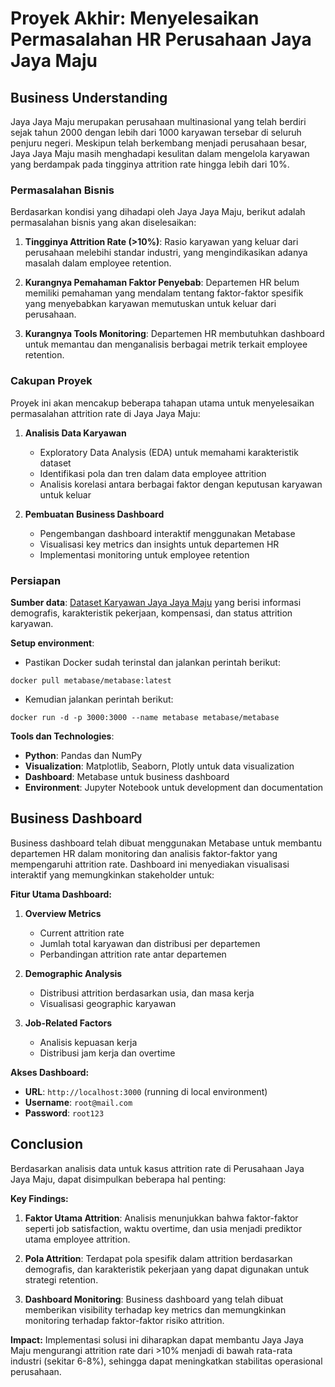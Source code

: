 # Proyek Akhir: Menyelesaikan Permasalahan HR Perusahaan Jaya Jaya Maju

## Business Understanding

Jaya Jaya Maju merupakan perusahaan multinasional yang telah berdiri sejak tahun 2000 dengan lebih dari 1000 karyawan tersebar di seluruh penjuru negeri. Meskipun telah berkembang menjadi perusahaan besar, Jaya Jaya Maju masih menghadapi kesulitan dalam mengelola karyawan yang berdampak pada tingginya attrition rate hingga lebih dari 10%.

### Permasalahan Bisnis

Berdasarkan kondisi yang dihadapi oleh Jaya Jaya Maju, berikut adalah permasalahan bisnis yang akan diselesaikan:

1. **Tingginya Attrition Rate (>10%)**: Rasio karyawan yang keluar dari perusahaan melebihi standar industri, yang mengindikasikan adanya masalah dalam employee retention.

2. **Kurangnya Pemahaman Faktor Penyebab**: Departemen HR belum memiliki pemahaman yang mendalam tentang faktor-faktor spesifik yang menyebabkan karyawan memutuskan untuk keluar dari perusahaan.

3. **Kurangnya Tools Monitoring**: Departemen HR membutuhkan dashboard untuk memantau dan menganalisis berbagai metrik terkait employee retention.

### Cakupan Proyek

Proyek ini akan mencakup beberapa tahapan utama untuk menyelesaikan permasalahan attrition rate di Jaya Jaya Maju:

1. **Analisis Data Karyawan**
   - Exploratory Data Analysis (EDA) untuk memahami karakteristik dataset
   - Identifikasi pola dan tren dalam data employee attrition
   - Analisis korelasi antara berbagai faktor dengan keputusan karyawan untuk keluar

2. **Pembuatan Business Dashboard**
   - Pengembangan dashboard interaktif menggunakan Metabase
   - Visualisasi key metrics dan insights untuk departemen HR
   - Implementasi monitoring untuk employee retention

### Persiapan

**Sumber data**: [Dataset Karyawan Jaya Jaya Maju](https://github.com/dicodingacademy/dicoding_dataset/blob/main/employee/employee_data.csv) yang berisi informasi demografis, karakteristik pekerjaan, kompensasi, dan status attrition karyawan.

**Setup environment**:
- Pastikan Docker sudah terinstal dan jalankan perintah berikut:
```
docker pull metabase/metabase:latest
```
- Kemudian jalankan perintah berikut:
```
docker run -d -p 3000:3000 --name metabase metabase/metabase
```
      
**Tools dan Technologies**:
- **Python**: Pandas dan NumPy
- **Visualization**: Matplotlib, Seaborn, Plotly untuk data visualization
- **Dashboard**: Metabase untuk business dashboard
- **Environment**: Jupyter Notebook untuk development dan documentation

## Business Dashboard

Business dashboard telah dibuat menggunakan Metabase untuk membantu departemen HR dalam monitoring dan analisis faktor-faktor yang mempengaruhi attrition rate. Dashboard ini menyediakan visualisasi interaktif yang memungkinkan stakeholder untuk:

**Fitur Utama Dashboard:**

1. **Overview Metrics**
   - Current attrition rate
   - Jumlah total karyawan dan distribusi per departemen
   - Perbandingan attrition rate antar departemen

2. **Demographic Analysis**
   - Distribusi attrition berdasarkan usia, dan masa kerja
   - Visualisasi geographic karyawan

3. **Job-Related Factors**
   - Analisis kepuasan kerja
   - Distribusi jam kerja dan overtime

**Akses Dashboard:**
- **URL**: `http://localhost:3000` (running di local environment)
- **Username**: `root@mail.com`
- **Password**: `root123`

## Conclusion

Berdasarkan analisis data untuk kasus attrition rate di Perusahaan Jaya Jaya Maju, dapat disimpulkan beberapa hal penting:

**Key Findings:**

1. **Faktor Utama Attrition**: Analisis menunjukkan bahwa faktor-faktor seperti job satisfaction, waktu overtime, dan usia menjadi prediktor utama employee attrition.

2. **Pola Attrition**: Terdapat pola spesifik dalam attrition berdasarkan demografis, dan karakteristik pekerjaan yang dapat digunakan untuk strategi retention.

3. **Dashboard Monitoring**: Business dashboard yang telah dibuat memberikan visibility terhadap key metrics dan memungkinkan monitoring terhadap faktor-faktor risiko attrition.

**Impact:**
Implementasi solusi ini diharapkan dapat membantu Jaya Jaya Maju mengurangi attrition rate dari >10% menjadi di bawah rata-rata industri (sekitar 6-8%), sehingga dapat meningkatkan stabilitas operasional perusahaan.
